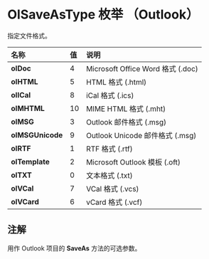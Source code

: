 
# OlSaveAsType 枚举 （Outlook）

指定文件格式。



|**名称**|**值**|**说明**|
|:-----|:-----|:-----|
|**olDoc**|4|Microsoft Office Word 格式 (.doc)|
|**olHTML**|5|HTML 格式 (.html)|
|**olICal**|8|iCal 格式 (.ics)|
|**olMHTML**|10|MIME HTML 格式 (.mht)|
|**olMSG**|3|Outlook 邮件格式 (.msg)|
|**olMSGUnicode**|9|Outlook Unicode 邮件格式 (.msg)|
|**olRTF**|1|RTF 格式 (.rtf)|
|**olTemplate**|2|Microsoft Outlook 模板 (.oft)|
|**olTXT**|0|文本格式 (.txt)|
|**olVCal**|7|VCal 格式 (.vcs)|
|**olVCard**|6|vCard 格式 (.vcf)|

## 注解

用作 Outlook 项目的  **SaveAs** 方法的可选参数。

